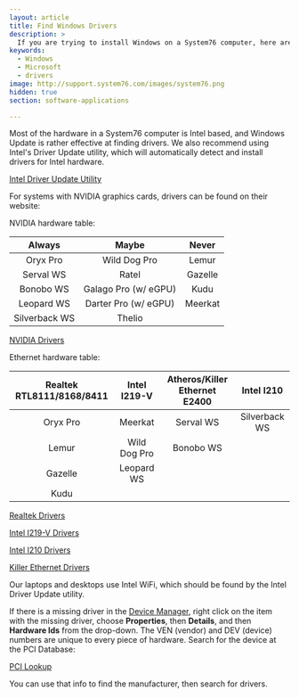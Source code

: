 ```yaml
---
layout: article
title: Find Windows Drivers
description: >
  If you are trying to install Windows on a System76 computer, here are some instructions for locating the drivers.
keywords:
  - Windows
  - Microsoft
  - drivers
image: http://support.system76.com/images/system76.png
hidden: true
section: software-applications

---
```


Most of the hardware in a System76 computer is Intel based, and Windows Update is rather effective at finding drivers. We also recommend using Intel's Driver Update utility, which will automatically detect and install drivers for Intel hardware.

[Intel Driver Update Utility](http://www.intel.com/content/www/us/en/support/detect.html)

For systems with NVIDIA graphics cards, drivers can be found on their website:

NVIDIA hardware table:

Always        | Maybe                | Never
:------------:|:--------------------:|:----:
Oryx Pro      | Wild Dog Pro         | Lemur
Serval WS     | Ratel                | Gazelle
Bonobo WS     | Galago Pro (w/ eGPU) | Kudu
Leopard WS    | Darter Pro (w/ eGPU) | Meerkat
Silverback WS | Thelio               |

[NVIDIA Drivers](http://www.nvidia.com/Download/index.aspx)

Ethernet hardware table:

Realtek RTL8111/8168/8411 | Intel I219-V        | Atheros/Killer Ethernet E2400 | Intel I210
:------------------------:|:-------------------:|:-----------------------------:|:---------:
Oryx Pro                  | Meerkat             | Serval WS                     | Silverback WS
Lemur                     | Wild Dog Pro        | Bonobo WS                     |
Gazelle                   | Leopard WS          |                               |
Kudu                      |                     |                               |

[Realtek Drivers](http://www.realtek.com.tw/downloads/)

[Intel I219-V Drivers](https://downloadcenter.intel.com/product/82186/Intel-Ethernet-Connection-I219-V)

[Intel I210 Drivers](https://downloadcenter.intel.com/product/64399/Intel-Ethernet-Controller-I210-Series)

[Killer Ethernet Drivers](http://www.killernetworking.com/driver-downloads/category/killer-suite)

Our laptops and desktops use Intel WiFi, which should be found by the Intel Driver Update utility.  

If there is a missing driver in the <u>Device Manager</u>, right click on the item with the missing driver, choose **Properties**, then **Details**, and then **Hardware Ids** from the drop-down.  The VEN (vendor) and DEV (device) numbers are unique to every piece of hardware.  Search for the device at the PCI Database:

[PCI Lookup](http://www.pcilookup.com/)

You can use that info to find the manufacturer, then search for drivers.
